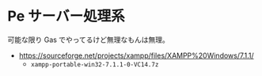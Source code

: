# Pe サーバー処理系

可能な限り Gas でやってるけど無理なもんは無理。


* https://sourceforge.net/projects/xampp/files/XAMPP%20Windows/7.1.1/
  * `xampp-portable-win32-7.1.1-0-VC14.7z`

